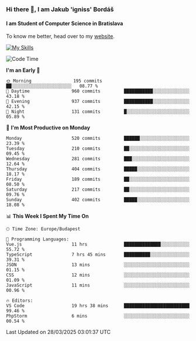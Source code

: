 ### Hi there 👋, I am Jakub 'igniss' Bordáš

#### I am Student of Computer Science in Bratislava
To know me better, head over to my [website](https://bordas.sk).

[![My Skills](https://skillicons.dev/icons?i=js,typescript,html,css,figma,svelte,vue,next,postgresql,nest,express,nodejs)](https://bordas.sk)


<!--START_SECTION:waka-->
![Code Time](http://img.shields.io/badge/Code%20Time-1%2C764%20hrs%2020%20mins-blue)

**I'm an Early 🐤** 

```text
🌞 Morning                195 commits         ██░░░░░░░░░░░░░░░░░░░░░░░   08.77 % 
🌆 Daytime                960 commits         ███████████░░░░░░░░░░░░░░   43.18 % 
🌃 Evening                937 commits         ███████████░░░░░░░░░░░░░░   42.15 % 
🌙 Night                  131 commits         █░░░░░░░░░░░░░░░░░░░░░░░░   05.89 % 
```
📅 **I'm Most Productive on Monday** 

```text
Monday                   520 commits         ██████░░░░░░░░░░░░░░░░░░░   23.39 % 
Tuesday                  210 commits         ██░░░░░░░░░░░░░░░░░░░░░░░   09.45 % 
Wednesday                281 commits         ███░░░░░░░░░░░░░░░░░░░░░░   12.64 % 
Thursday                 404 commits         █████░░░░░░░░░░░░░░░░░░░░   18.17 % 
Friday                   189 commits         ██░░░░░░░░░░░░░░░░░░░░░░░   08.50 % 
Saturday                 217 commits         ██░░░░░░░░░░░░░░░░░░░░░░░   09.76 % 
Sunday                   402 commits         █████░░░░░░░░░░░░░░░░░░░░   18.08 % 
```


📊 **This Week I Spent My Time On** 

```text
🕑︎ Time Zone: Europe/Budapest

💬 Programming Languages: 
Vue.js                   11 hrs              ██████████████░░░░░░░░░░░   55.72 % 
TypeScript               7 hrs 45 mins       ██████████░░░░░░░░░░░░░░░   39.31 % 
JSON                     13 mins             ░░░░░░░░░░░░░░░░░░░░░░░░░   01.15 % 
CSS                      12 mins             ░░░░░░░░░░░░░░░░░░░░░░░░░   01.09 % 
JavaScript               11 mins             ░░░░░░░░░░░░░░░░░░░░░░░░░   00.96 % 

🔥 Editors: 
VS Code                  19 hrs 38 mins      █████████████████████████   99.46 % 
PhpStorm                 6 mins              ░░░░░░░░░░░░░░░░░░░░░░░░░   00.54 % 
```


 Last Updated on 28/03/2025 03:01:37 UTC
<!--END_SECTION:waka-->
